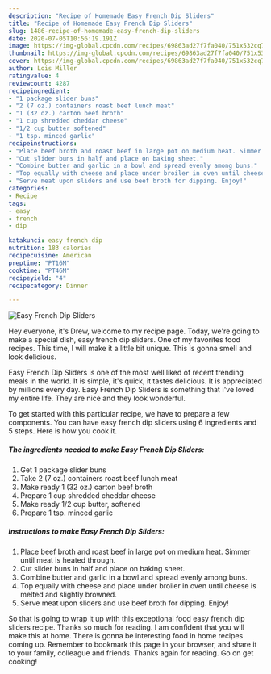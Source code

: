 ```yaml
---
description: "Recipe of Homemade Easy French Dip Sliders"
title: "Recipe of Homemade Easy French Dip Sliders"
slug: 1486-recipe-of-homemade-easy-french-dip-sliders
date: 2020-07-05T10:56:19.191Z
image: https://img-global.cpcdn.com/recipes/69863ad27f7fa040/751x532cq70/easy-french-dip-sliders-recipe-main-photo.jpg
thumbnail: https://img-global.cpcdn.com/recipes/69863ad27f7fa040/751x532cq70/easy-french-dip-sliders-recipe-main-photo.jpg
cover: https://img-global.cpcdn.com/recipes/69863ad27f7fa040/751x532cq70/easy-french-dip-sliders-recipe-main-photo.jpg
author: Lois Miller
ratingvalue: 4
reviewcount: 4287
recipeingredient:
- "1 package slider buns"
- "2 (7 oz.) containers roast beef lunch meat"
- "1 (32 oz.) carton beef broth"
- "1 cup shredded cheddar cheese"
- "1/2 cup butter softened"
- "1 tsp. minced garlic"
recipeinstructions:
- "Place beef broth and roast beef in large pot on medium heat. Simmer until meat is heated through."
- "Cut slider buns in half and place on baking sheet."
- "Combine butter and garlic in a bowl and spread evenly among buns."
- "Top equally with cheese and place under broiler in oven until cheese is melted and slightly browned."
- "Serve meat upon sliders and use beef broth for dipping. Enjoy!"
categories:
- Recipe
tags:
- easy
- french
- dip

katakunci: easy french dip 
nutrition: 183 calories
recipecuisine: American
preptime: "PT16M"
cooktime: "PT46M"
recipeyield: "4"
recipecategory: Dinner

---
```



![Easy French Dip Sliders](https://img-global.cpcdn.com/recipes/69863ad27f7fa040/751x532cq70/easy-french-dip-sliders-recipe-main-photo.jpg)

Hey everyone, it's Drew, welcome to my recipe page. Today, we're going to make a special dish, easy french dip sliders. One of my favorites food recipes. This time, I will make it a little bit unique. This is gonna smell and look delicious.



Easy French Dip Sliders is one of the most well liked of recent trending meals in the world. It is simple, it's quick, it tastes delicious. It is appreciated by millions every day. Easy French Dip Sliders is something that I've loved my entire life. They are nice and they look wonderful.


To get started with this particular recipe, we have to prepare a few components. You can have easy french dip sliders using 6 ingredients and 5 steps. Here is how you cook it.

<!--inarticleads1-->

##### The ingredients needed to make Easy French Dip Sliders:

1. Get 1 package slider buns
1. Take 2 (7 oz.) containers roast beef lunch meat
1. Make ready 1 (32 oz.) carton beef broth
1. Prepare 1 cup shredded cheddar cheese
1. Make ready 1/2 cup butter, softened
1. Prepare 1 tsp. minced garlic




<!--inarticleads2-->

##### Instructions to make Easy French Dip Sliders:

1. Place beef broth and roast beef in large pot on medium heat. Simmer until meat is heated through.
1. Cut slider buns in half and place on baking sheet.
1. Combine butter and garlic in a bowl and spread evenly among buns.
1. Top equally with cheese and place under broiler in oven until cheese is melted and slightly browned.
1. Serve meat upon sliders and use beef broth for dipping. Enjoy!




So that is going to wrap it up with this exceptional food easy french dip sliders recipe. Thanks so much for reading. I am confident that you will make this at home. There is gonna be interesting food in home recipes coming up. Remember to bookmark this page in your browser, and share it to your family, colleague and friends. Thanks again for reading. Go on get cooking!
